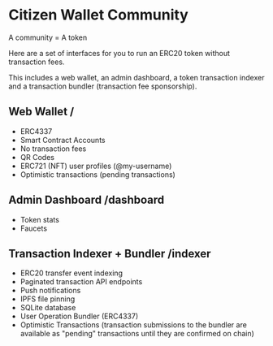 # Citizen Wallet Community

A community = A token

Here are a set of interfaces for you to run an ERC20 token without transaction fees.

This includes a web wallet, an admin dashboard, a token transaction indexer and a transaction bundler (transaction fee sponsorship).

## Web Wallet /

- ERC4337
- Smart Contract Accounts
- No transaction fees
- QR Codes
- ERC721 (NFT) user profiles (@my-username)
- Optimistic transactions (pending transactions)

## Admin Dashboard /dashboard

- Token stats
- Faucets

## Transaction Indexer + Bundler /indexer

- ERC20 transfer event indexing
- Paginated transaction API endpoints
- Push notifications
- IPFS file pinning
- SQLite database
- User Operation Bundler (ERC4337)
- Optimistic Transactions (transaction submissions to the bundler are available as "pending" transactions until they are confirmed on chain)
